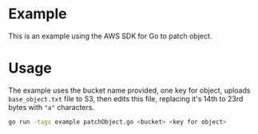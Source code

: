 # Example

This is an example using the AWS SDK for Go to patch object.


# Usage

The example uses the bucket name provided, one key for object, uploads `base_object.txt` file to S3, then edits
this file, replacing it's 14th to 23rd bytes with `"a"` characters.

```sh
go run -tags example patchObject.go <bucket> <key for object>
```
